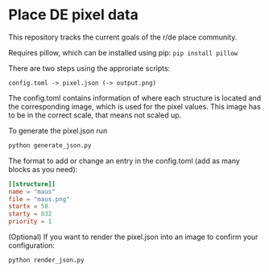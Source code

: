 # Place DE pixel data

This repository tracks the current goals of the r/de place community.

Requires pillow, which can be installed using pip: `pip install pillow`

There are two steps using the approriate scripts:

```
config.toml -> pixel.json (-> output.png)
```

The config.toml contains information of where each structure is located and the corresponding image, which is used for the pixel values. This image has to be in the correct scale, that means not scaled up.

To generate the pixel.json run 

```bash
python generate_json.py
```

The format to add or change an entry in the config.toml (add as many blocks as you need):

```toml
[[structure]]
name = "maus"
file = "maus.png"
startx = 58
starty = 832
priority = 1
``` 

(Optional) If you want to render the pixel.json into an image to confirm your configuration:

```bash
python render_json.py
```
